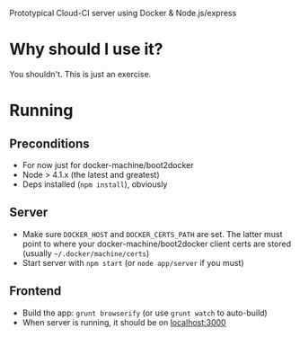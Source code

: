 Prototypical Cloud-CI server using Docker & Node.js/express

# Why should I use it?

You shouldn't. This is just an exercise.

# Running

## Preconditions 

- For now just for docker-machine/boot2docker
- Node > 4.1.x (the latest and greatest)
- Deps installed (`npm install`), obviously

## Server

- Make sure `DOCKER_HOST` and `DOCKER_CERTS_PATH` are set. The latter must point to where your 
  docker-machine/boot2docker client certs are stored (usually `~/.docker/machine/certs`)
- Start server with `npm start` (or `node app/server` if you must)

## Frontend

- Build the app: `grunt browserify` (or use `grunt watch` to auto-build)
- When server is running, it should be on [localhost:3000](http://localhost:3000)
